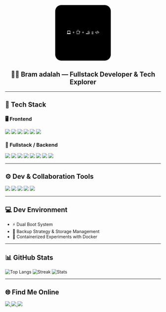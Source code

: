 <div align="center">
  <img src="gambar3.png" alt="Gambar Profil" height="180"/>
  <h2>🧑‍💻 Bram adalah — Fullstack Developer & Tech Explorer</h2>
</div>

---

## 🚁 Tech Stack

### 🖥️ Frontend
<img src="https://cdn.simpleicons.org/astro/black" height="32"/>
<img src="https://cdn.simpleicons.org/html5/E34F26" height="32"/>
<img src="https://cdn.simpleicons.org/javascript/F7DF1E" height="32"/>
<img src="https://cdn.simpleicons.org/typescript/3178C6" height="32"/>
<img src="https://cdn.simpleicons.org/tailwindcss/38BDF8" height="32"/>
<img src="https://cdn.simpleicons.org/bootstrap/7952B3" height="32"/>

### 🔧 Fullstack / Backend
<img src="https://cdn.simpleicons.org/react/61DAFB" height="32"/>
<img src="https://cdn.simpleicons.org/nextdotjs/000000" height="32"/>
<img src="https://cdn.simpleicons.org/nestjs/E0234E" height="32"/>
<img src="https://cdn.simpleicons.org/node.js/339933" height="32"/>
<img src="https://cdn.simpleicons.org/go/00ADD8" height="32"/>
<img src="https://cdn.simpleicons.org/python/3776AB" height="32"/>
<img src="https://cdn.simpleicons.org/springboot/6DB33F" height="32"/>
<img src="https://cdn.simpleicons.org/java/ED8B00" height="32"/>

---

## ⚙️ Dev & Collaboration Tools
<img src="https://cdn.simpleicons.org/git/F05032" height="32"/>
<img src="https://cdn.simpleicons.org/github/181717" height="32"/>
<img src="https://cdn.simpleicons.org/visualstudiocode/007ACC" height="32"/>
<img src="https://cdn.simpleicons.org/docker/2496ED" height="32"/>
<img src="https://cdn.simpleicons.org/linux/FCC624" height="32"/>

---

## 💻 Dev Environment
- ⚡ Dual Boot System
- 🧠 Backup Strategy & Storage Management
- 🧪 Containerized Experiments with Docker

---

## 📊 GitHub Stats

![Top Langs](https://github-readme-stats.vercel.app/api/top-langs/?username=bramahimm&layout=compact&theme=onedark)
![Streak](https://streak-stats.demolab.com?user=bramahimm&theme=onedark)
![Stats](https://github-readme-stats.vercel.app/api?username=bramahimm&show_icons=true&theme=onedark)

---

## 🌐 Find Me Online

<a href="mailto:vrim.dev@proton.me">
  <img src="https://cdn.simpleicons.org/gmail/D14836" height="32"/>
</a>
<a href="https://linkedin.com/in/bramahimsa28">
  <img src="https://cdn.simpleicons.org/linkedin/0077B5" height="32"/>
</a>
<a href="https://instagram.com/bramahimm">
  <img src="https://cdn.simpleicons.org/instagram/E4405F" height="32"/>
</a>
